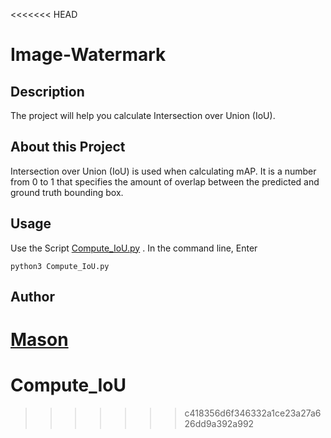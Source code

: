 <<<<<<< HEAD

# Image-Watermark

## Description

The project will help you calculate Intersection over Union (IoU).

## About this Project

Intersection over Union (IoU) is used when calculating mAP. It is a number from 0 to 1 that specifies the amount of overlap between the predicted and ground truth bounding box.

## Usage

Use the Script [Compute_IoU.py](https://github.com/Python-World/python-mini-projects/blob/master/projects/Compute_IoU/Compute_IoU.py) . In the command line, Enter

`python3 Compute_IoU.py `

## Author
[Mason](https://github.com/JohnMasoner)
=======
# Compute_IoU
>>>>>>> c418356d6f346332a1ce23a27a626dd9a392a992
